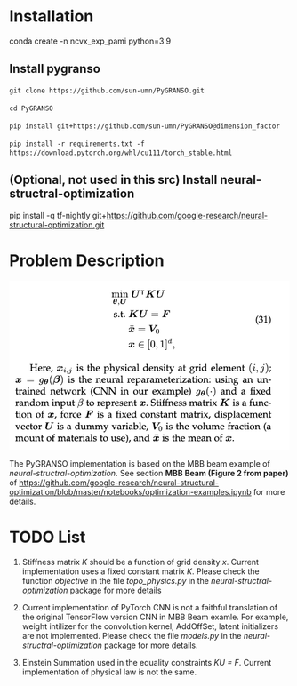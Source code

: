 # Installation

conda create -n ncvx_exp_pami python=3.9

## Install pygranso

    git clone https://github.com/sun-umn/PyGRANSO.git

    cd PyGRANSO

    pip install git+https://github.com/sun-umn/PyGRANSO@dimension_factor

    pip install -r requirements.txt -f https://download.pytorch.org/whl/cu111/torch_stable.html

## (Optional, not used in this src) Install neural-structral-optimization

pip install -q tf-nightly git+https://github.com/google-research/neural-structural-optimization.git

# Problem Description

![Structural_OPT](./structural_opt.png)

The PyGRANSO implementation is based on the MBB beam example of *neural-structral-optimization*. See section **MBB Beam (Figure 2 from paper)** of https://github.com/google-research/neural-structural-optimization/blob/master/notebooks/optimization-examples.ipynb for more details.



# TODO List

1. Stiffness matrix *K* should be a function of grid density *x*. Current implementation uses a fixed constant matrix *K*. Please check the function *objective* in the file *topo_physics.py* in the *neural-structral-optimization* package for more details

2. Current implementation of PyTorch CNN is not a faithful translation of the original TensorFlow version CNN in MBB Beam examle. For example, weight intilizer for the convolution kernel, AddOffSet, latent initializers are not implemented. Please check the file *models.py* in the *neural-structral-optimization* package for more details.

3. Einstein Summation used in the equality constraints *KU = F*. Current implementation of physical law is not the same.

